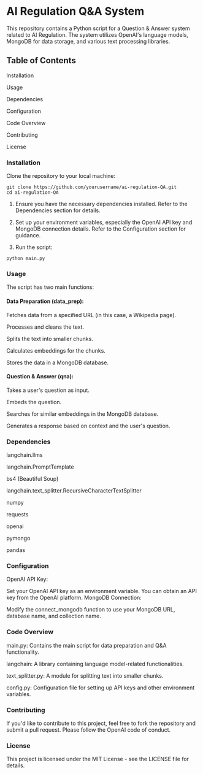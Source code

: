 # AI Regulation Q&A System
This repository contains a Python script for a Question & Answer system related to AI Regulation. The system utilizes OpenAI's language models, MongoDB for data storage, and various text processing libraries.

## Table of Contents
Installation

Usage

Dependencies

Configuration

Code Overview

Contributing

License

### Installation
Clone the repository to your local machine:
```
git clone https://github.com/yourusername/ai-regulation-QA.git
cd ai-regulation-QA
```

1. Ensure you have the necessary dependencies installed. Refer to the Dependencies section for details.

2. Set up your environment variables, especially the OpenAI API key and MongoDB connection details. Refer to the Configuration section for guidance.

3. Run the script:


```python main.py```

### Usage
The script has two main functions:

#### Data Preparation (data_prep):

Fetches data from a specified URL (in this case, a Wikipedia page).

Processes and cleans the text.

Splits the text into smaller chunks.

Calculates embeddings for the chunks.

Stores the data in a MongoDB database.

#### Question & Answer (qna):

Takes a user's question as input.

Embeds the question.

Searches for similar embeddings in the MongoDB database.

Generates a response based on context and the user's question.

### Dependencies

langchain.llms

langchain.PromptTemplate

bs4 (Beautiful Soup)

langchain.text_splitter.RecursiveCharacterTextSplitter

numpy

requests

openai

pymongo

pandas

### Configuration

OpenAI API Key:

Set your OpenAI API key as an environment variable. You can obtain an API key from the OpenAI platform.
MongoDB Connection:

Modify the connect_mongodb function to use your MongoDB URL, database name, and collection name.

### Code Overview

main.py: Contains the main script for data preparation and Q&A functionality.

langchain: A library containing language model-related functionalities.

text_splitter.py: A module for splitting text into smaller chunks.

config.py: Configuration file for setting up API keys and other environment variables.

### Contributing

If you'd like to contribute to this project, feel free to fork the repository and submit a pull request. Please follow the OpenAI code of conduct.

### License
This project is licensed under the MIT License - see the LICENSE file for details.
